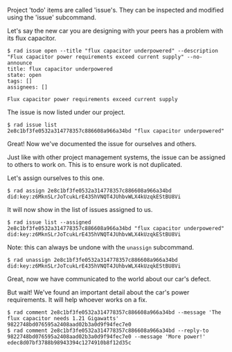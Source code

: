 Project 'todo' items are called 'issue's.  They can be inspected and modified
using the 'issue' subcommand.

Let's say the new car you are designing with your peers has a problem with its flux capacitor.

```
$ rad issue open --title "flux capacitor underpowered" --description "Flux capacitor power requirements exceed current supply" --no-announce
title: flux capacitor underpowered
state: open
tags: []
assignees: []

Flux capacitor power requirements exceed current supply
```

The issue is now listed under our project.

```
$ rad issue list
2e8c1bf3fe0532a314778357c886608a966a34bd "flux capacitor underpowered"
```

Great! Now we've documented the issue for ourselves and others.

Just like with other project management systems, the issue can be assigned to
others to work on.  This is to ensure work is not duplicated.

Let's assign ourselves to this one.

```
$ rad assign 2e8c1bf3fe0532a314778357c886608a966a34bd did:key:z6MknSLrJoTcukLrE435hVNQT4JUhbvWLX4kUzqkEStBU8Vi
```

It will now show in the list of issues assigned to us.

```
$ rad issue list --assigned
2e8c1bf3fe0532a314778357c886608a966a34bd "flux capacitor underpowered" did:key:z6MknSLrJoTcukLrE435hVNQT4JUhbvWLX4kUzqkEStBU8Vi
```

Note: this can always be undone with the `unassign` subcommand.

```
$ rad unassign 2e8c1bf3fe0532a314778357c886608a966a34bd did:key:z6MknSLrJoTcukLrE435hVNQT4JUhbvWLX4kUzqkEStBU8Vi
```

Great, now we have communicated to the world about our car's defect.

But wait! We've found an important detail about the car's power requirements.
It will help whoever works on a fix.

```
$ rad comment 2e8c1bf3fe0532a314778357c886608a966a34bd --message 'The flux capacitor needs 1.21 Gigawatts'
9822748bd076595a2408aad02b3a0d9f94fec7e0
$ rad comment 2e8c1bf3fe0532a314778357c886608a966a34bd --reply-to 9822748bd076595a2408aad02b3a0d9f94fec7e0 --message 'More power!'
edec8d07bf3788b98943394c1274910b8f12d35c
```
